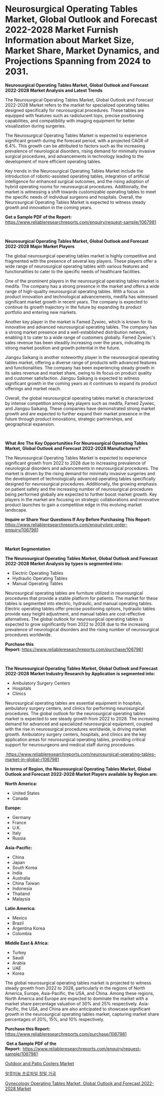 <p><h1>Neurosurgical Operating Tables Market, Global Outlook and Forecast 2022-2028 Market Furnish Information about Market Size, Market Share, Market Dynamics, and Projections Spanning from 2024 to 2031.</h1></p><p><strong>Neurosurgical Operating Tables Market, Global Outlook and Forecast 2022-2028 Market Analysis and Latest Trends</strong></p>
<p><p>The Neurosurgical Operating Tables Market, Global Outlook and Forecast 2022-2028 Market refers to the market for specialized operating tables designed specifically for neurosurgical procedures. These tables are equipped with features such as radiolucent tops, precise positioning capabilities, and compatibility with imaging equipment for better visualization during surgeries. </p><p>The Neurosurgical Operating Tables Market is expected to experience significant growth during the forecast period, with a projected CAGR of 6.4%. This growth can be attributed to factors such as the increasing prevalence of neurological disorders, rising demand for minimally invasive surgical procedures, and advancements in technology leading to the development of more efficient operating tables. </p><p>Key trends in the Neurosurgical Operating Tables Market include the introduction of robotic-assisted operating tables, integration of artificial intelligence for enhanced surgical outcomes, and the rising adoption of hybrid operating rooms for neurosurgical procedures. Additionally, the market is witnessing a shift towards customizable operating tables to meet the specific needs of individual surgeons and hospitals. Overall, the Neurosurgical Operating Tables Market is expected to witness steady growth and innovation in the coming years.</p></p>
<p><strong>Get a Sample PDF of the Report:&nbsp;</strong> <a href="https://www.reliableresearchreports.com/enquiry/request-sample/1067981">https://www.reliableresearchreports.com/enquiry/request-sample/1067981</a></p>
<p>&nbsp;</p>
<p><strong>Neurosurgical Operating Tables Market, Global Outlook and Forecast 2022-2028 Major Market Players</strong></p>
<p><p>The global neurosurgical operating tables market is highly competitive and fragmented with the presence of several key players. These players offer a wide range of neurosurgical operating tables with various features and functionalities to cater to the specific needs of healthcare facilities.</p><p>One of the prominent players in the neurosurgical operating tables market is medifa. The company has a strong presence in the market and offers a wide range of high-quality neurosurgical operating tables. With a focus on product innovation and technological advancements, medifa has witnessed significant market growth in recent years. The company is expected to continue its growth trajectory in the future by expanding its product portfolio and entering new markets.</p><p>Another key player in the market is Famed Żywiec, which is known for its innovative and advanced neurosurgical operating tables. The company has a strong market presence and a well-established distribution network, enabling it to cater to a wide range of customers globally. Famed Żywiec's sales revenue has been steadily increasing over the years, indicating its strong market position and growth potential in the future.</p><p>Jiangsu Saikang is another noteworthy player in the neurosurgical operating tables market, offering a diverse range of products with advanced features and functionalities. The company has been experiencing steady growth in its sales revenue and market share, owing to its focus on product quality and customer satisfaction. Jiangsu Saikang is expected to witness significant growth in the coming years as it continues to expand its product offerings and market reach.</p><p>Overall, the global neurosurgical operating tables market is characterized by intense competition among key players such as medifa, Famed Żywiec, and Jiangsu Saikang. These companies have demonstrated strong market growth and are expected to further expand their market presence in the future through product innovations, strategic partnerships, and geographical expansion.</p></p>
<p>&nbsp;</p>
<p><strong>What Are The Key Opportunities For Neurosurgical Operating Tables Market, Global Outlook and Forecast 2022-2028 Manufacturers?</strong></p>
<p><p>The Neurosurgical Operating Tables Market is expected to experience significant growth from 2022 to 2028 due to increasing prevalence of neurological disorders and advancements in neurosurgical procedures. The market is driven by the rising demand for minimally invasive surgeries and the development of technologically advanced operating tables specifically designed for neurosurgical procedures. Additionally, the growing emphasis on patient safety and the increasing number of neurosurgical procedures being performed globally are expected to further boost market growth. Key players in the market are focusing on strategic collaborations and innovative product launches to gain a competitive edge in this evolving market landscape.</p></p>
<p><strong>Inquire or Share Your Questions If Any Before Purchasing This Report:</strong> <a href="https://www.reliableresearchreports.com/enquiry/pre-order-enquiry/1067981">https://www.reliableresearchreports.com/enquiry/pre-order-enquiry/1067981</a></p>
<p>&nbsp;</p>
<p><strong>Market Segmentation</strong></p>
<p><strong>The Neurosurgical Operating Tables Market, Global Outlook and Forecast 2022-2028 Market Analysis by types is segmented into:</strong></p>
<p><ul><li>Electric Operating Tables</li><li>Hydraulic Operating Tables</li><li>Manual Operating Tables</li></ul></p>
<p><p>Neurosurgical operating tables are furniture utilized in neurosurgical procedures that provide a stable platform for patients. The market for these tables is segmented into electric, hydraulic, and manual operating tables. Electric operating tables offer precise positioning options, hydraulic tables provide easy height adjustment, and manual tables are cost-effective alternatives. The global outlook for neurosurgical operating tables is expected to grow significantly from 2022 to 2028 due to the increasing prevalence of neurological disorders and the rising number of neurosurgical procedures worldwide.</p></p>
<p><strong>Purchase this Report:&nbsp;</strong><a href="https://www.reliableresearchreports.com/purchase/1067981">https://www.reliableresearchreports.com/purchase/1067981</a></p>
<p>&nbsp;</p>
<p><strong>The Neurosurgical Operating Tables Market, Global Outlook and Forecast 2022-2028 Market Industry Research by Application is segmented into:</strong></p>
<p><ul><li>Ambulatory Surgery Centers</li><li>Hospitals</li><li>Clinics</li></ul></p>
<p><p>Neurosurgical operating tables are essential equipment in hospitals, ambulatory surgery centers, and clinics for performing neurosurgical procedures. The global outlook for the neurosurgical operating tables market is expected to see steady growth from 2022 to 2028. The increasing demand for advanced and specialized neurosurgical equipment, coupled with the rise in neurosurgical procedures worldwide, is driving market growth. Ambulatory surgery centers, hospitals, and clinics are the key application areas for neurosurgical operating tables, providing critical support for neurosurgeons and medical staff during procedures.</p></p>
<p><a href="https://www.reliableresearchreports.com/neurosurgical-operating-tables-market-in-global-r1067981">&nbsp;https://www.reliableresearchreports.com/neurosurgical-operating-tables-market-in-global-r1067981</a></p>
<p><strong>In terms of Region, the Neurosurgical Operating Tables Market, Global Outlook and Forecast 2022-2028 Market Players available by Region are:</strong></p>
<p>
    <p> <strong> North America: </strong>
        <ul>
            <li>United States</li>
            <li>Canada</li>
        </ul>
        </p> 
    <p> <strong> Europe: </strong>
        <ul>
            <li>Germany</li>
            <li>France</li>
            <li>U.K.</li>
            <li>Italy</li>
            <li>Russia</li>
        </ul>
        </p> 
    <p> <strong> Asia-Pacific: </strong>
        <ul>
            <li>China</li>
            <li>Japan</li>
            <li>South Korea</li>
            <li>India</li>
            <li>Australia</li>
            <li>China Taiwan</li>
            <li>Indonesia</li>
            <li>Thailand</li>
            <li>Malaysia</li>
        </ul>
        </p> 
    <p> <strong> Latin America: </strong>
        <ul>
            <li>Mexico</li>
            <li>Brazil</li>
            <li>Argentina Korea</li>
            <li>Colombia</li>
        </ul>
        </p> 
    <p> <strong> Middle East & Africa: </strong>
        <ul>
            <li>Turkey</li>
            <li>Saudi</li>
            <li>Arabia</li>
            <li>UAE</li>
            <li>Korea</li>
        </ul>
    </p>
    </p>
<p><p>The global neurosurgical operating tables market is projected to witness steady growth from 2022 to 2028, particularly in the regions of North America, Europe, Asia-Pacific, the USA, and China. Among these regions, North America and Europe are expected to dominate the market with a market share percentage valuation of 30% and 25% respectively. Asia-Pacific, the USA, and China are also anticipated to showcase significant growth in the neurosurgical operating tables market, capturing market share percentages of 20%, 15%, and 10% respectively.</p></p>
<p><strong>Purchase this Report: </strong><a href="https://www.reliableresearchreports.com/purchase/1067981">https://www.reliableresearchreports.com/purchase/1067981</a></p>
<p>&nbsp;<strong>Get a Sample PDF of the Report:&nbsp;&nbsp;</strong><a href="https://www.reliableresearchreports.com/enquiry/request-sample/1067981">https://www.reliableresearchreports.com/enquiry/request-sample/1067981</a></p>
<p><strong></strong></p>
<p><p><a href="https://issuu.com/reportprime-2/docs/outdoor-and-patio-coolers-market-size-2030.pptx">Outdoor and Patio Coolers Market</a></p><p><a href="https://github.com/mpodehpw07370073/Market-Research-Report-List-2/blob/main/333939880231.md">알루미늄 프로파일 정밀 가공</a></p><p><a href="https://github.com/FassouRP/Market-Research-Report-List-4/blob/main/gynecology-operating-tables-market-global-outlook-and-forecast-2022-2028-market.md">Gynecology Operating Tables Market, Global Outlook and Forecast 2022-2028 Market</a></p></p>